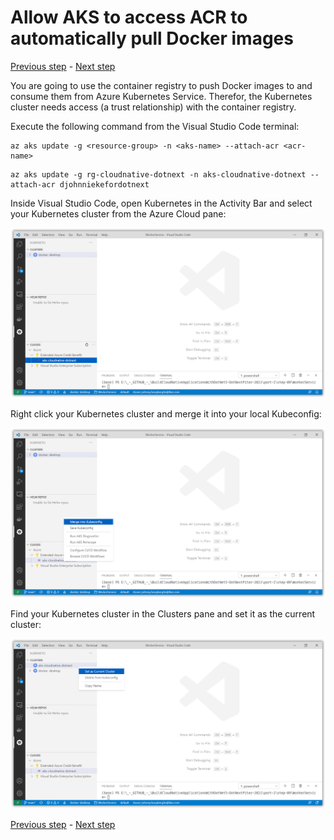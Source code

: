 # Allow AKS to access ACR to automatically pull Docker images

[Previous step](step-15.md) - [Next step](step-17.md)

You are going to use the container registry to push Docker images to and consume them from Azure Kubernetes Service. Therefor, the Kubernetes cluster needs access (a trust relationship) with the container registry.

Execute the following command from the Visual Studio Code terminal:

```
az aks update -g <resource-group> -n <aks-name> --attach-acr <acr-name>
```

```
az aks update -g rg-cloudnative-dotnext -n aks-cloudnative-dotnext --attach-acr djohnniekefordotnext
```

Inside Visual Studio Code, open Kubernetes in the Activity Bar and select your Kubernetes cluster from the Azure Cloud pane:

![dotnet new](images/sshot-79.png)

Right click your Kubernetes cluster and merge it into your local Kubeconfig:

![dotnet new](images/sshot-80.png)

Find your Kubernetes cluster in the Clusters pane and set it as the current cluster:

![dotnet new](images/sshot-81.png)

[Previous step](step-15.md) - [Next step](step-17.md)